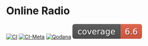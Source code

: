 # Online Radio

[![CI](https://github.com/LizardKing131313/radio/actions/workflows/ci.yml/badge.svg)](https://github.com/LizardKing131313/radio/actions/workflows/ci.yml)
[![CI-Meta](https://github.com/LizardKing131313/radio/actions/workflows/ci-meta.yml/badge.svg)](https://github.com/LizardKing131313/radio/actions/workflows/ci-meta.yml)
[![Qodana](https://github.com/LizardKing131313/radio/actions/workflows/qodana_code_quality.yml/badge.svg)](https://github.com/LizardKing131313/radio/actions/workflows/qodana_code_quality.yml)
![Coverage](badges/coverage.svg)
